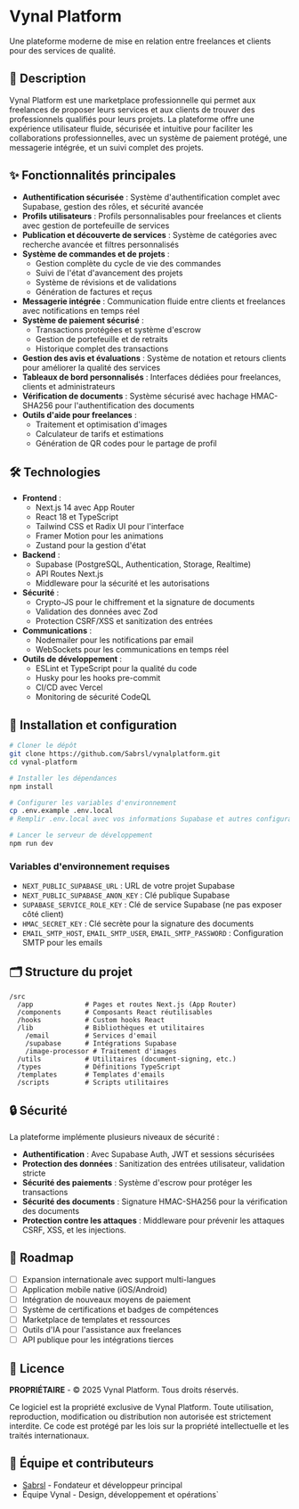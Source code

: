 # Vynal Platform

Une plateforme moderne de mise en relation entre freelances et clients pour des services de qualité.

## 🚀 Description

Vynal Platform est une marketplace professionnelle qui permet aux freelances de proposer leurs services et aux clients de trouver des professionnels qualifiés pour leurs projets. La plateforme offre une expérience utilisateur fluide, sécurisée et intuitive pour faciliter les collaborations professionnelles, avec un système de paiement protégé, une messagerie intégrée, et un suivi complet des projets.

## ✨ Fonctionnalités principales

- **Authentification sécurisée** : Système d'authentification complet avec Supabase, gestion des rôles, et sécurité avancée
- **Profils utilisateurs** : Profils personnalisables pour freelances et clients avec gestion de portefeuille de services
- **Publication et découverte de services** : Système de catégories avec recherche avancée et filtres personnalisés
- **Système de commandes et de projets** :
  - Gestion complète du cycle de vie des commandes
  - Suivi de l'état d'avancement des projets
  - Système de révisions et de validations
  - Génération de factures et reçus
- **Messagerie intégrée** : Communication fluide entre clients et freelances avec notifications en temps réel
- **Système de paiement sécurisé** :
  - Transactions protégées et système d'escrow
  - Gestion de portefeuille et de retraits
  - Historique complet des transactions
- **Gestion des avis et évaluations** : Système de notation et retours clients pour améliorer la qualité des services
- **Tableaux de bord personnalisés** : Interfaces dédiées pour freelances, clients et administrateurs
- **Vérification de documents** : Système sécurisé avec hachage HMAC-SHA256 pour l'authentification des documents
- **Outils d'aide pour freelances** :
  - Traitement et optimisation d'images
  - Calculateur de tarifs et estimations
  - Génération de QR codes pour le partage de profil

## 🛠️ Technologies

- **Frontend** :
  - Next.js 14 avec App Router
  - React 18 et TypeScript
  - Tailwind CSS et Radix UI pour l'interface
  - Framer Motion pour les animations
  - Zustand pour la gestion d'état
- **Backend** :
  - Supabase (PostgreSQL, Authentication, Storage, Realtime)
  - API Routes Next.js
  - Middleware pour la sécurité et les autorisations
- **Sécurité** :
  - Crypto-JS pour le chiffrement et la signature de documents
  - Validation des données avec Zod
  - Protection CSRF/XSS et sanitization des entrées
- **Communications** :
  - Nodemailer pour les notifications par email
  - WebSockets pour les communications en temps réel
- **Outils de développement** :
  - ESLint et TypeScript pour la qualité du code
  - Husky pour les hooks pre-commit
  - CI/CD avec Vercel
  - Monitoring de sécurité CodeQL

## 🔧 Installation et configuration

```bash
# Cloner le dépôt
git clone https://github.com/Sabrsl/vynalplatform.git
cd vynal-platform

# Installer les dépendances
npm install

# Configurer les variables d'environnement
cp .env.example .env.local
# Remplir .env.local avec vos informations Supabase et autres configurations

# Lancer le serveur de développement
npm run dev
```

### Variables d'environnement requises

- `NEXT_PUBLIC_SUPABASE_URL` : URL de votre projet Supabase
- `NEXT_PUBLIC_SUPABASE_ANON_KEY` : Clé publique Supabase
- `SUPABASE_SERVICE_ROLE_KEY` : Clé de service Supabase (ne pas exposer côté client)
- `HMAC_SECRET_KEY` : Clé secrète pour la signature des documents
- `EMAIL_SMTP_HOST`, `EMAIL_SMTP_USER`, `EMAIL_SMTP_PASSWORD` : Configuration SMTP pour les emails

## 🗂️ Structure du projet

```
/src
  /app             # Pages et routes Next.js (App Router)
  /components      # Composants React réutilisables
  /hooks           # Custom hooks React
  /lib             # Bibliothèques et utilitaires
    /email         # Services d'email
    /supabase      # Intégrations Supabase
    /image-processor # Traitement d'images
  /utils           # Utilitaires (document-signing, etc.)
  /types           # Définitions TypeScript
  /templates       # Templates d'emails
  /scripts         # Scripts utilitaires
```

## 🔒 Sécurité

La plateforme implémente plusieurs niveaux de sécurité :
- **Authentification** : Avec Supabase Auth, JWT et sessions sécurisées
- **Protection des données** : Sanitization des entrées utilisateur, validation stricte
- **Sécurité des paiements** : Système d'escrow pour protéger les transactions
- **Sécurité des documents** : Signature HMAC-SHA256 pour la vérification des documents
- **Protection contre les attaques** : Middleware pour prévenir les attaques CSRF, XSS, et les injections.

## 🚧 Roadmap

- [ ] Expansion internationale avec support multi-langues
- [ ] Application mobile native (iOS/Android)
- [ ] Intégration de nouveaux moyens de paiement
- [ ] Système de certifications et badges de compétences
- [ ] Marketplace de templates et ressources
- [ ] Outils d'IA pour l'assistance aux freelances
- [ ] API publique pour les intégrations tierces

## 📄 Licence

**PROPRIÉTAIRE** - © 2025 Vynal Platform. Tous droits réservés.

Ce logiciel est la propriété exclusive de Vynal Platform. Toute utilisation, reproduction, modification ou distribution non autorisée est strictement interdite. Ce code est protégé par les lois sur la propriété intellectuelle et les traités internationaux.

## 👥 Équipe et contributeurs

- [Sabrsl](https://github.com/Sabrsl) - Fondateur et développeur principal
- Équipe Vynal - Design, développement et opérations`

